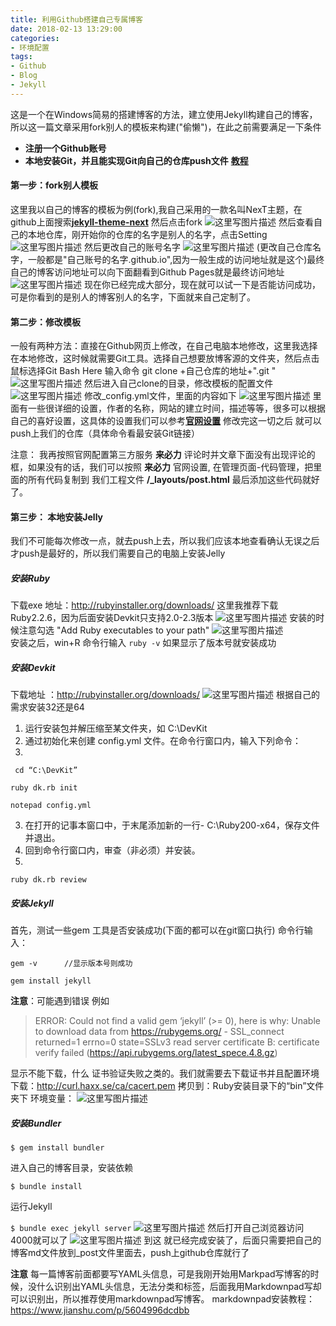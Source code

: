 ```yaml
---
title: 利用Github搭建自己专属博客
date: 2018-02-13 13:29:00
categories:
- 环境配置
tags:
- Github
- Blog
- Jekyll
---
```

 这是一个在Windows简易的搭建博客的方法，建立使用Jekyll构建自己的博客，所以这一篇文章采用fork别人的模板来构建("偷懒")，在此之前需要满足一下条件

<!-- more -->

- **注册一个Github账号**
- **本地安装Git，并且能实现Git向自己的仓库push文件** [**教程**](https://www.cnblogs.com/schaepher/p/5561193.html)  

####  第一步：fork别人模板
 这里我以自己的博客的模板为例(fork),我自己采用的一款名叫NexT主题，在github上面搜索[**jekyll-theme-next**](https://github.com/Simpleyyt/jekyll-theme-next)
然后点击fork
![这里写图片描述](http://img.blog.csdn.net/20180213141929251?watermark/2/text/aHR0cDovL2Jsb2cuY3Nkbi5uZXQvcXFfMzI1NjU1NzU=/font/5a6L5L2T/fontsize/400/fill/I0JBQkFCMA==/dissolve/70)
然后查看自己的本地仓库，刚开始你的仓库的名字是别人的名字，点击Setting 
![这里写图片描述](http://img.blog.csdn.net/20180213142344613?watermark/2/text/aHR0cDovL2Jsb2cuY3Nkbi5uZXQvcXFfMzI1NjU1NzU=/font/5a6L5L2T/fontsize/400/fill/I0JBQkFCMA==/dissolve/70)
 然后更改自己的账号名字
 ![这里写图片描述](http://img.blog.csdn.net/20180213142440569?watermark/2/text/aHR0cDovL2Jsb2cuY3Nkbi5uZXQvcXFfMzI1NjU1NzU=/font/5a6L5L2T/fontsize/400/fill/I0JBQkFCMA==/dissolve/70)
 (更改自己仓库名字，一般都是"自己账号的名字.github.io",因为一般生成的访问地址就是这个)最终自己的博客访问地址可以向下面翻看到Github Pages就是最终访问地址
 ![这里写图片描述](http://img.blog.csdn.net/20180213142744237?watermark/2/text/aHR0cDovL2Jsb2cuY3Nkbi5uZXQvcXFfMzI1NjU1NzU=/font/5a6L5L2T/fontsize/400/fill/I0JBQkFCMA==/dissolve/70)
现在你已经完成大部分，现在就可以试一下是否能访问成功，可是你看到的是别人的博客别人的名字，下面就来自己定制了。  
#### 第二步：修改模板
一般有两种方法：直接在Github网页上修改，在自己电脑本地修改，这里我选择在本地修改，这时候就需要Git工具。选择自己想要放博客源的文件夹，然后点击鼠标选择Git Bash Here
输入命令 git clone +自己仓库的地址+".git "
![这里写图片描述](http://img.blog.csdn.net/20180213143820780?watermark/2/text/aHR0cDovL2Jsb2cuY3Nkbi5uZXQvcXFfMzI1NjU1NzU=/font/5a6L5L2T/fontsize/400/fill/I0JBQkFCMA==/dissolve/70)
然后进入自己clone的目录，修改模板的配置文件
![这里写图片描述](http://img.blog.csdn.net/20180213144018572?watermark/2/text/aHR0cDovL2Jsb2cuY3Nkbi5uZXQvcXFfMzI1NjU1NzU=/font/5a6L5L2T/fontsize/400/fill/I0JBQkFCMA==/dissolve/70)
修改_config.yml文件，里面的内容如下
![这里写图片描述](http://img.blog.csdn.net/20180213144145842?watermark/2/text/aHR0cDovL2Jsb2cuY3Nkbi5uZXQvcXFfMzI1NjU1NzU=/font/5a6L5L2T/fontsize/400/fill/I0JBQkFCMA==/dissolve/70)
里面有一些很详细的设置，作者的名称，网站的建立时间，描述等等，很多可以根据自己的喜好设置，这具体的设置我们可以参考[**官网设置**](http://theme-next.simpleyyt.com/getting-started.html)
修改完这一切之后 就可以push上我们的仓库（具体命令看最安装Git链接）

注意： 我再按照官网配置第三方服务 **来必力** 评论时并文章下面没有出现评论的框，如果没有的话，我们可以按照 **来必力** 官网设置, 在管理页面-代码管理，把里面的所有代码复制到 我们工程文件 **/_layouts/post.html**  最后添加这些代码就好了。

####  第三步： 本地安装Jelly
  我们不可能每次修改一点，就去push上去，所以我们应该本地查看确认无误之后才push是最好的，所以我们需要自己的电脑上安装Jelly
#####   安装Ruby
   下载exe  地址：http://rubyinstaller.org/downloads/
   这里我推荐下载Ruby2.2.6，因为后面安装Devkit只支持2.0-2.3版本
   ![这里写图片描述](http://img.blog.csdn.net/20180213151443175?watermark/2/text/aHR0cDovL2Jsb2cuY3Nkbi5uZXQvcXFfMzI1NjU1NzU=/font/5a6L5L2T/fontsize/400/fill/I0JBQkFCMA==/dissolve/70)
 安装的时候注意勾选 "Add Ruby executables to your path"
 ![这里写图片描述](http://img.blog.csdn.net/20180213151809718?watermark/2/text/aHR0cDovL2Jsb2cuY3Nkbi5uZXQvcXFfMzI1NjU1NzU=/font/5a6L5L2T/fontsize/400/fill/I0JBQkFCMA==/dissolve/70)  
安装之后，win+R 命令行输入 
`ruby -v`
如果显示了版本号就安装成功
##### 安装Devkit
 下载地址 ：http://rubyinstaller.org/downloads/
 ![这里写图片描述](http://img.blog.csdn.net/20180213152030941?watermark/2/text/aHR0cDovL2Jsb2cuY3Nkbi5uZXQvcXFfMzI1NjU1NzU=/font/5a6L5L2T/fontsize/400/fill/I0JBQkFCMA==/dissolve/70)
 根据自己的需求安装32还是64
 1. 运行安装包并解压缩至某文件夹，如 C:\DevKit
 2. 通过初始化来创建 config.yml 文件。在命令行窗口内，输入下列命令：
 3.  
` cd “C:\DevKit”`

`ruby dk.rb init`

`notepad config.yml `

3. 在打开的记事本窗口中，于末尾添加新的一行- C:\Ruby200-x64，保存文件并退出。
4. 回到命令行窗口内，审查（非必须）并安装。
5. 
`ruby dk.rb review`

##### 安装Jekyll
首先，测试一些gem 工具是否安装成功(下面的都可以在git窗口执行)
命令行输入：
 
`gem -v      //显示版本号则成功`

`gem install jekyll`

**注意**：可能遇到错误 例如
>ERROR: Could not find a valid gem ‘jekyll’ (>= 0), here is why: 
Unable to download data from https://rubygems.org/ - SSL_connect returned=1 errno=0 state=SSLv3 read server certificate B: certificate verify failed (https://api.rubygems.org/latest_spece.4.8.gz)

显示不能下载，什么 证书验证失败之类的。我们就需要去下载证书并且配置环境
下载：http://curl.haxx.se/ca/cacert.pem 
拷贝到：Ruby安装目录下的“bin”文件夹下 
环境变量： 
![这里写图片描述](http://img.blog.csdn.net/20180213153308324?watermark/2/text/aHR0cDovL2Jsb2cuY3Nkbi5uZXQvcXFfMzI1NjU1NzU=/font/5a6L5L2T/fontsize/400/fill/I0JBQkFCMA==/dissolve/70)

##### 安装Bundler
`$ gem install bundler`

进入自己的博客目录，安装依赖

`$ bundle install`

运行Jekyll

`$ bundle exec jekyll server`
![这里写图片描述](http://img.blog.csdn.net/20180213153926757?watermark/2/text/aHR0cDovL2Jsb2cuY3Nkbi5uZXQvcXFfMzI1NjU1NzU=/font/5a6L5L2T/fontsize/400/fill/I0JBQkFCMA==/dissolve/70)
然后打开自己浏览器访问4000就可以了
![这里写图片描述](http://img.blog.csdn.net/20180213154019641?watermark/2/text/aHR0cDovL2Jsb2cuY3Nkbi5uZXQvcXFfMzI1NjU1NzU=/font/5a6L5L2T/fontsize/400/fill/I0JBQkFCMA==/dissolve/70)
到这 就已经完成安装了，后面只需要把自己的博客md文件放到_post文件里面去，push上github仓库就行了

**注意**
每一篇博客前面都要写YAML头信息，可是我刚开始用Markpad写博客的时候，没什么识别出YAML头信息，无法分类和标签，后面我用Markdownpad写却可以识别出，所以推荐使用markdownpad写博客。
markdownpad安装教程：https://www.jianshu.com/p/5604996dcdbb
